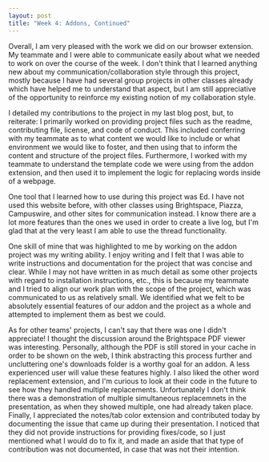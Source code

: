 ```yaml
---
layout: post
title: "Week 4: Addons, Continued"
---
```


Overall, I am very pleased with the work we did on our browser extension. My
teammate and I were able to communicate easily about what we needed to work on
over the course of the week. I don't think that I learned anything new about my
communication/collaboration style through this project, mostly because I have
had several group projects in other classes already which have helped me to
understand that aspect, but I am still appreciative of the opportunity to
reinforce my existing notion of my collaboration style.

<!--more-->

I detailed my contributions to the project in my last blog post, but, to
reiterate: I primarily worked on providing project files such as the readme,
contributing file, license, and code of conduct. This included conferring with
my teammate as to what content we would like to include or what environment we
would like to foster, and then using that to inform the content and structure of
the project files. Furthermore, I worked with my teammate to understand the
template code we were using from the addon extension, and then used it to
implement the logic for replacing words inside of a webpage.

One tool that I learned how to use during this project was Ed. I have not used
this website before, with other classes using Brightspace, Piazza, Campuswire,
and other sites for communication instead. I know there are a lot more features
than the ones we used in order to create a live log, but I'm glad that at the
very least I am able to use the thread functionality.

One skill of mine that was highlighted to me by working on the addon project was
my writing ability. I enjoy writing and I felt that I was able to write
instructions and documentation for the project that was concise and clear. While
I may not have written in as much detail as some other projects with regard to
installation instructions, etc., this is because my teammate and I tried to
align our work plan with the scope of the project, which was communicated to us
as relatively small. We identified what we felt to be absolutely essential
features of our addon and the project as a whole and attempted to implement them
as best we could.

As for other teams' projects, I can't say that there was one I didn't
appreciate! I thought the discussion around the Brightspace PDF viewer was
interesting. Personally, although the PDF is still stored in your cache in order
to be shown on the web, I think abstracting this process further and
uncluttering one's downloads folder is a worthy goal for an addon. A less
experienced user will value these features highly. I also liked the other word
replacement extension, and I'm curious to look at their code in the future to
see how they handled multiple replacements. Unfortunately I don't think there
was a demonstration of multiple simultaneous replacemnets in the presentation,
as when they showed multiple, one had already taken place. Finally, I
appreciated the notes/tab color extension and contributed today by documenting
the issue that came up during their presentation. I noticed that they did not
provide instructions for providing fixes/code, so I just mentioned what I would
do to fix it, and made an aside that that type of contribution was not
documented, in case that was not their intention. 
